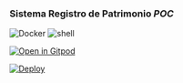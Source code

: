### Sistema Registro de Patrimonio *POC*

<p align="left">
<img src="https://img.shields.io/badge/docker-0db7ed?style=for-the-badge&logo=docker&logoColor=white" alt="Docker">
<img src="https://img.shields.io/badge/shell_script-%23121011.svg?style=for-the-badge&logo=gnu-bash&logoColor=white" alt="shell">
</p>

[![Open in Gitpod](https://gitpod.io/button/open-in-gitpod.svg)](https://gitpod.io/#https://github.com/maximilianoPizarro/sgbp)

[![Deploy](https://www.herokucdn.com/deploy/button.png)](https://heroku.com/deploy)